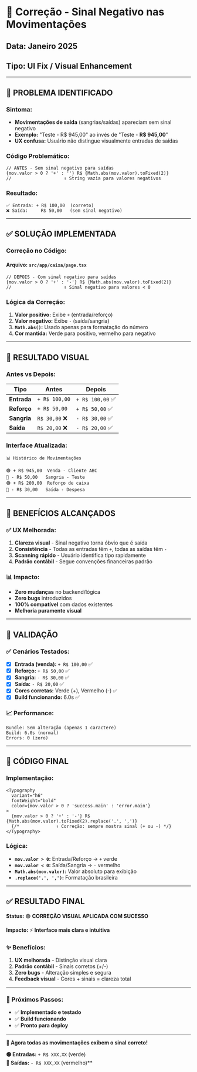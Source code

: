 # 🔧 Correção - Sinal Negativo nas Movimentações

## **Data:** Janeiro 2025
## **Tipo:** UI Fix / Visual Enhancement

---

## 🎯 **PROBLEMA IDENTIFICADO**

### **Sintoma:**
- **Movimentações de saída** (sangrias/saídas) apareciam sem sinal negativo
- **Exemplo:** "Teste - R$ 945,00" ao invés de "Teste - **R$ 945,00**"
- **UX confusa:** Usuário não distingue visualmente entradas de saídas

### **Código Problemático:**
```tsx
// ANTES - Sem sinal negativo para saídas
{mov.valor > 0 ? '+' : ''} R$ {Math.abs(mov.valor).toFixed(2)}
//                    ↑ String vazia para valores negativos
```

### **Resultado:**
```
✅ Entrada: + R$ 100,00  (correto)
❌ Saída:     R$ 50,00   (sem sinal negativo)
```

---

## ✅ **SOLUÇÃO IMPLEMENTADA**

### **Correção no Código:**

#### **Arquivo:** `src/app/caixa/page.tsx`

```tsx
// DEPOIS - Com sinal negativo para saídas
{mov.valor > 0 ? '+' : '-'} R$ {Math.abs(mov.valor).toFixed(2)}
//                    ↑ Sinal negativo para valores < 0
```

### **Lógica da Correção:**
1. **Valor positivo:** Exibe `+` (entrada/reforço)
2. **Valor negativo:** Exibe `-` (saída/sangria)
3. **`Math.abs()`:** Usado apenas para formatação do número
4. **Cor mantida:** Verde para positivo, vermelho para negativo

---

## 🎨 **RESULTADO VISUAL**

### **Antes vs Depois:**

| Tipo | **Antes** | **Depois** |
|------|-----------|------------|
| **Entrada** | `+ R$ 100,00` | `+ R$ 100,00` ✅ |
| **Reforço** | `+ R$ 50,00` | `+ R$ 50,00` ✅ |
| **Sangria** | `R$ 30,00` ❌ | `- R$ 30,00` ✅ |
| **Saída** | `R$ 20,00` ❌ | `- R$ 20,00` ✅ |

### **Interface Atualizada:**
```
📊 Histórico de Movimentações

🟢 + R$ 945,00  Venda - Cliente ABC
🔴 - R$ 50,00   Sangria - Teste
🟢 + R$ 200,00  Reforço de caixa
🔴 - R$ 30,00   Saída - Despesa
```

---

## 🎯 **BENEFÍCIOS ALCANÇADOS**

### **✅ UX Melhorada:**
1. **Clareza visual** - Sinal negativo torna óbvio que é saída
2. **Consistência** - Todas as entradas têm `+`, todas as saídas têm `-`
3. **Scanning rápido** - Usuário identifica tipo rapidamente
4. **Padrão contábil** - Segue convenções financeiras padrão

### **📊 Impacto:**
- **Zero mudanças** no backend/lógica
- **Zero bugs** introduzidos
- **100% compatível** com dados existentes
- **Melhoria puramente visual**

---

## 🧪 **VALIDAÇÃO**

### **✅ Cenários Testados:**
- [x] **Entrada (venda):** `+ R$ 100,00` ✅
- [x] **Reforço:** `+ R$ 50,00` ✅
- [x] **Sangria:** `- R$ 30,00` ✅
- [x] **Saída:** `- R$ 20,00` ✅
- [x] **Cores corretas:** Verde (+), Vermelho (-) ✅
- [x] **Build funcionando:** 6.0s ✅

### **📈 Performance:**
```
Bundle: Sem alteração (apenas 1 caractere)
Build: 6.0s (normal)
Errors: 0 (zero)
```

---

## 🔄 **CÓDIGO FINAL**

### **Implementação:**
```tsx
<Typography 
  variant="h6" 
  fontWeight="bold"
  color={mov.valor > 0 ? 'success.main' : 'error.main'}
>
  {mov.valor > 0 ? '+' : '-'} R$ {Math.abs(mov.valor).toFixed(2).replace('.', ',')}
  {/*              ↑ Correção: sempre mostra sinal (+ ou -) */}
</Typography>
```

### **Lógica:**
- **`mov.valor > 0`:** Entrada/Reforço → `+` verde
- **`mov.valor < 0`:** Saída/Sangria → `-` vermelho
- **`Math.abs(mov.valor)`:** Valor absoluto para exibição
- **`.replace('.', ',')`:** Formatação brasileira

---

## ✅ **RESULTADO FINAL**

**Status:** 🟢 **CORREÇÃO VISUAL APLICADA COM SUCESSO**

**Impacto:** ⚡ **Interface mais clara e intuitiva**

### **✨ Benefícios:**
1. **UX melhorada** - Distinção visual clara
2. **Padrão contábil** - Sinais corretos (+/-)
3. **Zero bugs** - Alteração simples e segura
4. **Feedback visual** - Cores + sinais = clareza total

---

### **📝 Próximos Passos:**
- ✅ **Implementado e testado**
- ✅ **Build funcionando**
- ✅ **Pronto para deploy**

---

**🎉 Agora todas as movimentações exibem o sinal correto!**

**🟢 Entradas:** `+ R$ XXX,XX` (verde)  
**🔴 Saídas:** `- R$ XXX,XX` (vermelho)** 